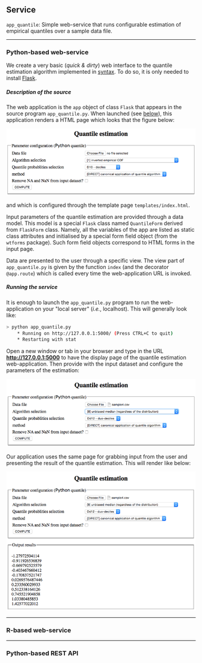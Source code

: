 ## <a name="Service"></a>Service

`app_quantile`: Simple web-service that runs configurable estimation of empirical quantiles over a sample data file. 

<hr size="5" style="color:black;background-color:black;" />

### Python-based web-service

We create a very basic (_quick & dirty_) web interface to the quantile estimation algorithm implemented in [syntax](syntax.md#python_quantile).
To do so, it is only needed to install [Flask](http://flask.pocoo.org/). 

##### Description of the source

The web application is the `app` object of class `Flask` that appears in the source program `app_quantile.py`. When launched (see [below](#Running)), this application renders a HTML page which looks that the figure below:

<img src="app_view.png" alt="app view" width="600">

and which is configured through the template page `templates/index.html`.

Input parameters of the quantile estimation are provided through a data model. This model is a special `Flask` class named `QuantileForm` derived from `FlaskForm` class. Namely, all the variables of the app are listed as static class attributes and initialised by a special form field object (from the `wtforms` package). Such form field objects correspond to HTML forms in the input page. 

Data are presented to the user through a specific view. The view part of  `app_quantile.py` is given by the function `index` (and the decorator `@app.route`) which is called every time the web-application URL is invoked. 

##### <a name="Running"></a> Running the service

It is enough to launch the `app_quantile.py` program to run the web-application on your "local server" (_i.e._, localhost). This will generally look like:

~~~bash
> python app_quantile.py
 	* Running on http://127.0.0.1:5000/ (Press CTRL+C to quit)
 	* Restarting with stat
~~~

Open a new window or tab in your browser and type in the URL **http://127.0.0.1:5000** to have the display page of the quantile estimation web-application. Then provide with the input dataset and configure the parameters of the estimation:

<img src="app_run.png" alt="app run" width="600">

Our application uses the same page for grabbing input from the user and presenting the result of the quantile 
estimation. This will render like below:

<img src="app_result.png" alt="app run" width="600">


<hr size="5" style="color:black;background-color:black;" />

### R-based web-service

<hr size="5" style="color:black;background-color:black;" />

### Python-based REST API
